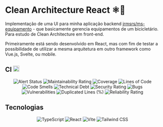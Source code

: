 # Clean Architecture React ⚛️🧼

Implementação de uma UI para minha aplicação backend [jrmsrs/ms-equipamento](https://github.com/jrmsrs/microsservico) - que basicamente gerencia equipamentos de um bicicletário. Para estudo de Clean Architecture em front-end. 

Primeiramente está sendo desenvolvido em React, mas com fim de testar a possibilidade de utilizar a mesma arquitetura em outro framework como Vue.js, Svelte, ou mobile.

## CI <a href="https://sonarcloud.io/dashboard?id=jrmsrs_clarch-front-js"><img src="https://sonarcloud.io/images/project_badges/sonarcloud-orange.svg" alt="SonarCloud" height="20"/></a>

<p align="center">
<img src="https://sonarcloud.io/api/project_badges/measure?project=jrmsrs_clarch-front-js&metric=alert_status" alt="Alert Status" />
<img src="https://sonarcloud.io/api/project_badges/measure?project=jrmsrs_clarch-front-js&metric=sqale_index" alt="Maintainability Rating" />
<img src="https://sonarcloud.io/api/project_badges/measure?project=jrmsrs_clarch-front-js&metric=coverage" alt="Coverage" />
<img src="https://sonarcloud.io/api/project_badges/measure?project=jrmsrs_clarch-front-js&metric=ncloc" alt="Lines of Code" />
<img src="https://sonarcloud.io/api/project_badges/measure?project=jrmsrs_clarch-front-js&metric=code_smells" alt="Code Smells" />
<img src="https://sonarcloud.io/api/project_badges/measure?project=jrmsrs_clarch-front-js&metric=sqale_rating" alt="Technical Debt" />
<img src="https://sonarcloud.io/api/project_badges/measure?project=jrmsrs_clarch-front-js&metric=security_rating" alt="Security Rating" />
<img src="https://sonarcloud.io/api/project_badges/measure?project=jrmsrs_clarch-front-js&metric=bugs" alt="Bugs" />
<img src="https://sonarcloud.io/api/project_badges/measure?project=jrmsrs_clarch-front-js&metric=vulnerabilities" alt="Vulnerabilities" />
<img src="https://sonarcloud.io/api/project_badges/measure?project=jrmsrs_clarch-front-js&metric=duplicated_lines_density" alt="Duplicated Lines (%)" />
<img src="https://sonarcloud.io/api/project_badges/measure?project=jrmsrs_clarch-front-js&metric=reliability_rating" alt="Reliability Rating" />
</p>

## Tecnologias
<p align="center">
<img src="https://img.shields.io/badge/TypeScript-007ACC?logo=typescript&logoColor=white" alt="TypeScript" />
<img src="https://img.shields.io/badge/React-20232A?logo=react&logoColor=61DAFB" alt="React" />
<img src="https://img.shields.io/badge/Vite/Vitest-646CFF?logo=vite&logoColor=white" alt="Vite" />
<img src="https://img.shields.io/badge/Tailwind_CSS-38B2AC?logo=tailwind-css&logoColor=white" alt="Tailwind CSS" />
</p>


